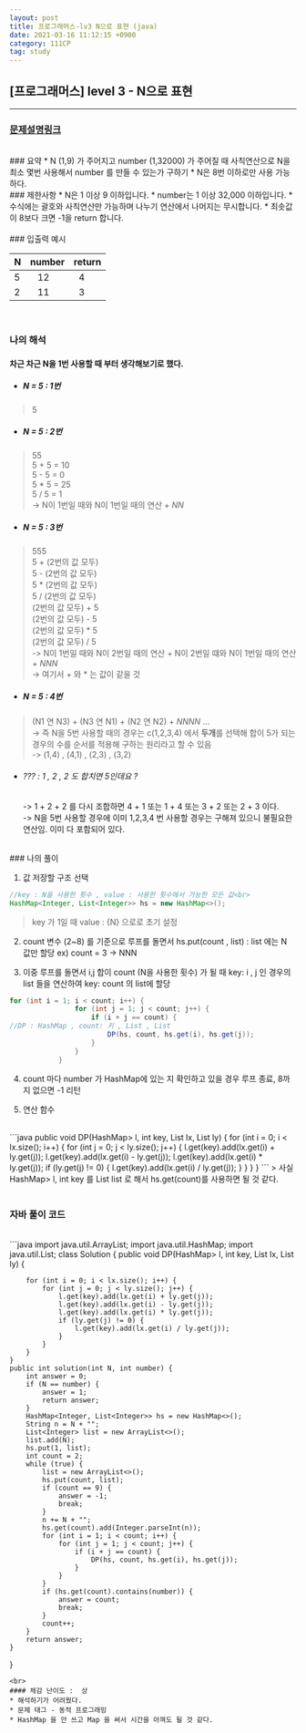 ```yaml
---
layout: post
title: 프로그래머스-lv3 N으로 표현 (java)
date: 2021-03-16 11:12:15 +0900
category: 111CP
tag: study
---
```


## [프로그래머스] level 3 - N으로 표현

---
### [문제설명링크   ](https://programmers.co.kr/learn/courses/30/lessons/42895)
<br>
### 요약
* N (1,9) 가 주어지고 number (1,32000) 가 주어질 때 사칙연산으로 N을 최소 몇번 사용해서 number 를 만들 수 있는가 구하기
* N은 8번 이하로만 사용 가능하다.

<br>
### 제한사항
* N은 1 이상 9 이하입니다.
* number는 1 이상 32,000 이하입니다.
* 수식에는 괄호와 사칙연산만 가능하며 나누기 연산에서 나머지는 무시합니다.
* 최솟값이 8보다 크면 -1을 return 합니다.

<br>


<br>
### 입출력 예시

| N | number | return |
|------|------|-----|
| 5 |&nbsp;&nbsp; 12 |&nbsp; 4 |
| 2 |&nbsp;&nbsp; 11 |&nbsp; 3 |



<br>

### 나의 해석

#### 차근 차근 N을 1번 사용할 때 부터 생각해보기로 했다.  

* ##### N = 5 : 1번 
> 5

* ##### N = 5 : 2번 
> 55<br>
5 + 5 = 10<br>
5 - 5 = 0<br>
5 * 5 = 25<br>
5 / 5 = 1<br>
-> N이 1번일 때와 N이 1번일 때의 연산 + <em>NN</em>  
 
  
* ##### N = 5 : 3번
> 555<br>
5 + (2번의 값 모두)<br>
5 - (2번의 값 모두)<br>
5 * (2번의 값 모두)<br>
5 / (2번의 값 모두)<br>
(2번의 값 모두) + 5<br>
(2번의 값 모두) - 5<br>
(2번의 값 모두) * 5<br>
(2번의 값 모두) / 5<br>
-> N이 1번일 때와 N이 2번일 때의 연산 + N이 2번일 떄와 N이 1번일 때의 연산 + <em>NNN</em><br>
-> 여기서 + 와 * 는 값이 같을 것  

* ##### N = 5 : 4번
> (N1 연 N3) + (N3 연 N1) + (N2 연 N2) +  <em>NNNN</em> ...<br>
-> 즉 N을 5번 사용할 때의 경우는 c(1,2,3,4) 에서 **두개**를 선택해 합이 5가 되는 경우의 수를 순서를 적용해 구하는 원리라고 할 수 있음<br>
-> (1,4) , (4,1) , (2,3) , (3,2)<br>
* ###### <em>??? : 1 , 2 , 2 도 합치면 5인데요 ? </em><br>
	-> 1 + 2 + 2 를 다시 조합하면 4 + 1 또는 1 + 4 또는 3 + 2 또는 2 + 3 이다.<br>
	-> N을 5번 사용할 경우에 이미 1,2,3,4 번 사용할 경우는 구해져 있으니 불필요한 연산임. 이미 다 포함되어 있다.



<br>
### 나의 풀이

1. 값 저장할 구조 선택 
```java
//key : N을 사용한 횟수 , value : 사용한 횟수에서 가능한 모든 값<br>
HashMap<Integer, List<Integer>> hs = new HashMap<>();
```
>  key 가 1일 때 value : {N} 으로로 초기 설정

2. count 변수 (2~8) 를 기준으로 루프를 돌면서 hs.put(count , list) : list 에는 N 값만 할당 ex) count = 3 -> NNN<br>

3. 이중 루프를 돌면서 i,j 합이 count (N을 사용한 횟수) 가 될 때 key: i , j 인 경우의 list 들을 연산하여 key: count 의 list에 할당
```java
for (int i = 1; i < count; i++) {
                for (int j = 1; j < count; j++) {
                    if (i + j == count) {
//DP : HashMap , count: 키 , List , List 
                        DP(hs, count, hs.get(i), hs.get(j));
                    }
                }
            }
```  
4. count 마다 number 가 HashMap에 있는 지 확인하고 있을 경우 루프 종료, 8까지 없으면 -1 리턴<br>  


  

5. 연산 함수  
<br>
```java
public void DP(HashMap<Integer, List<Integer>> l, int key, List<Integer> lx, List<Integer> ly) {
        for (int i = 0; i < lx.size(); i++) {
            for (int j = 0; j < ly.size(); j++) {
                l.get(key).add(lx.get(i) + ly.get(j));
                l.get(key).add(lx.get(i) - ly.get(j));
                l.get(key).add(lx.get(i) * ly.get(j));
                if (ly.get(j) != 0) {
                    l.get(key).add(lx.get(i) / ly.get(j));
                }
            }
        }
    }
```
> 사실 HashMap<Integer, List<Integer>> l, int key 를 List <Integer> list 로 해서 hs.get(count)를 사용하면 될 것 같다.  

<br>
<br>  

### 자바 풀이 코드  

<br>
```java
import java.util.ArrayList;
import java.util.HashMap;
import java.util.List;
class Solution {
    public void DP(HashMap<Integer, List<Integer>> l, int key, List<Integer> lx, List<Integer> ly) {

        for (int i = 0; i < lx.size(); i++) {
            for (int j = 0; j < ly.size(); j++) {
                l.get(key).add(lx.get(i) + ly.get(j));
                l.get(key).add(lx.get(i) - ly.get(j));
                l.get(key).add(lx.get(i) * ly.get(j));
                if (ly.get(j) != 0) {
                    l.get(key).add(lx.get(i) / ly.get(j));
                }
            }
        }
    } 
    public int solution(int N, int number) {
        int answer = 0;
        if (N == number) {
            answer = 1;
            return answer;
        }
        HashMap<Integer, List<Integer>> hs = new HashMap<>();
        String n = N + "";
        List<Integer> list = new ArrayList<>();
        list.add(N);
        hs.put(1, list);
        int count = 2;
        while (true) {
            list = new ArrayList<>();
            hs.put(count, list);
            if (count == 9) {
                answer = -1;
                break;
            }
            n += N + "";
            hs.get(count).add(Integer.parseInt(n));
            for (int i = 1; i < count; i++) {
                for (int j = 1; j < count; j++) {
                    if (i + j == count) {
                        DP(hs, count, hs.get(i), hs.get(j));
                    }
                }
            }
            if (hs.get(count).contains(number)) {
                answer = count;
                break;
            }
            count++;
        }
        return answer;
    }
}

```
<br>
#### 체감 난이도 :  상
* 해석하기가 어려웠다.
* 문제 태그 - 동적 프로그래밍
* HashMap 을 안 쓰고 Map 을 써서 시간을 아껴도 될 것 같다.